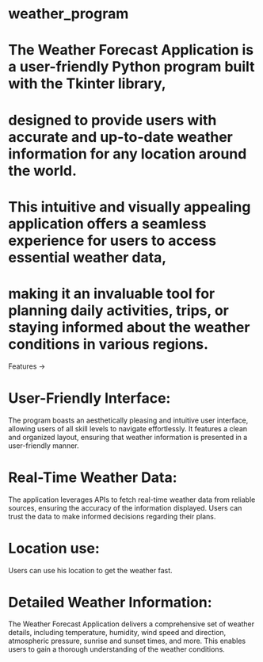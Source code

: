 # weather_program

# The Weather Forecast Application is a user-friendly Python program built with the Tkinter library,
# designed to provide users with accurate and up-to-date weather information for any location around the world. 
# This intuitive and visually appealing application offers a seamless experience for users to access essential weather data,
# making it an invaluable tool for planning daily activities, trips, or staying informed about the weather conditions in various regions.

Features ->

# User-Friendly Interface: 
The program boasts an aesthetically pleasing and intuitive user interface, allowing users of all skill levels to navigate effortlessly. It features a clean and organized layout, ensuring that weather information is presented in a user-friendly manner.

# Real-Time Weather Data:
The application leverages APIs to fetch real-time weather data from reliable sources, ensuring the accuracy of the information displayed. Users can trust the data to make informed decisions regarding their plans.

# Location use: 
Users can use his location to get the weather fast.

# Detailed Weather Information:
The Weather Forecast Application delivers a comprehensive set of weather details, including temperature, humidity, wind speed and direction, atmospheric pressure, sunrise and sunset times, and more. This enables users to gain a thorough understanding of the weather conditions.

